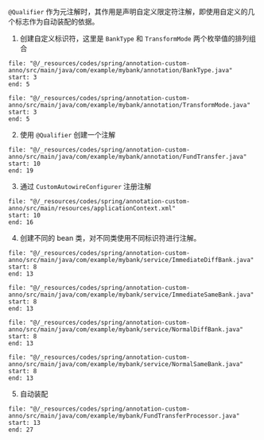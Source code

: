 `@Qualifier` 作为元注解时，其作用是声明自定义限定符注解，即使用自定义的几个标志作为自动装配的依据。

1. 创建自定义标识符，这里是 `BankType` 和 `TransformMode` 两个枚举值的排列组合

```reference
file: "@/_resources/codes/spring/annotation-custom-anno/src/main/java/com/example/mybank/annotation/BankType.java"
start: 3
end: 5
```

```reference
file: "@/_resources/codes/spring/annotation-custom-anno/src/main/java/com/example/mybank/annotation/TransformMode.java"
start: 3
end: 5
```

2. 使用 `@Qualifier` 创建一个注解

```reference
file: "@/_resources/codes/spring/annotation-custom-anno/src/main/java/com/example/mybank/annotation/FundTransfer.java"
start: 10
end: 19
```

3. 通过 `CustomAutowireConfigurer` 注册注解

```reference
file: "@/_resources/codes/spring/annotation-custom-anno/src/main/resources/applicationContext.xml"
start: 10
end: 16
```

4. 创建不同的 bean 类，对不同类使用不同标识符进行注解。

```reference
file: "@/_resources/codes/spring/annotation-custom-anno/src/main/java/com/example/mybank/service/ImmediateDiffBank.java"
start: 8
end: 13
```

```reference
file: "@/_resources/codes/spring/annotation-custom-anno/src/main/java/com/example/mybank/service/ImmediateSameBank.java"
start: 8
end: 13
```

```reference
file: "@/_resources/codes/spring/annotation-custom-anno/src/main/java/com/example/mybank/service/NormalDiffBank.java"
start: 8
end: 13
```

```reference
file: "@/_resources/codes/spring/annotation-custom-anno/src/main/java/com/example/mybank/service/NormalSameBank.java"
start: 8
end: 13
```

5. 自动装配

```reference
file: "@/_resources/codes/spring/annotation-custom-anno/src/main/java/com/example/mybank/FundTransferProcessor.java"
start: 13
end: 27
```